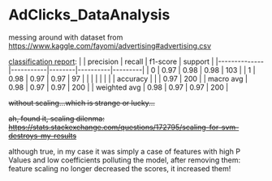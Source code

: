 # AdClicks_DataAnalysis
messing around with dataset from https://www.kaggle.com/fayomi/advertising#advertising.csv

[classification report](https://scikit-learn.org/stable/modules/generated/sklearn.metrics.classification_report.html):
|              | precision | recall | f1-score | support |
|--------------|-----------|--------|----------|---------|
| 0            | 0.97      | 0.98   | 0.98     | 103     |
| 1            | 0.98      | 0.97   | 0.97     | 97      |
|              |           |        |          |         |
| accuracy     |           |        | 0.97     | 200     |
| macro avg    | 0.98      | 0.97   | 0.97     | 200     |
| weighted avg | 0.98      | 0.97   | 0.97     | 200     |


~~without scaling...which is strange or lucky...~~

~~ah, found it, scaling dilenma: https://stats.stackexchange.com/questions/172795/scaling-for-svm-destroys-my-results~~

although true, in my case it was simply a case of features with high P Values and low coefficients polluting the model, after removing them: feature scaling no longer decreased the scores, it increased them!
